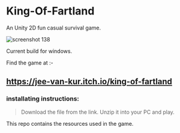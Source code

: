 # King-Of-Fartland
An Unity 2D fun casual survival game.

![screenshot 138](https://user-images.githubusercontent.com/40460588/44582790-5962b280-a7c0-11e8-979c-4e245ee53d1b.png)

Current build for windows.

Find the game at :-
## https://jee-van-kur.itch.io/king-of-fartland

### installating instructions:
> Download the file from the link.
> Unzip it into your PC and play.

This repo contains the resources used in the game.


